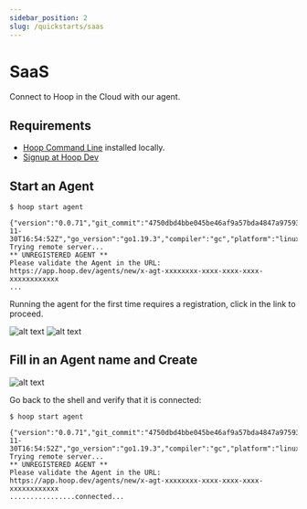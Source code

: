 ```yaml
---
sidebar_position: 2
slug: /quickstarts/saas
---
```


# SaaS

Connect to Hoop in the Cloud with our agent.

## Requirements

- [Hoop Command Line](./cli.md) installed locally.
- [Signup at Hoop Dev](https://app.hoop.dev)

## Start an Agent

```shell
$ hoop start agent

{"version":"0.0.71","git_commit":"4750dbd4bbe045be46af9a57bda4847a97593f80","build_date":"2022-11-30T16:54:52Z","go_version":"go1.19.3","compiler":"gc","platform":"linux/amd64"}
Trying remote server...
** UNREGISTERED AGENT **
Please validate the Agent in the URL: https://app.hoop.dev/agents/new/x-agt-xxxxxxxx-xxxx-xxxx-xxxx-xxxxxxxxxxxx
...
```

Running the agent for the first time requires a registration, click in the link to proceed.

![alt text](https://hoopartifacts.s3.amazonaws.com/screenshots/hoop/term-copy-agent-url.png)
![alt text](https://hoopartifacts.s3.amazonaws.com/screenshots/hoop/browser-copy-agent-url.png)

## Fill in an Agent name and Create

![alt text](https://hoopartifacts.s3.amazonaws.com/screenshots/hoop/browser-new-agent.png)

Go back to the shell and verify that it is connected:
```shell
$ hoop start agent

{"version":"0.0.71","git_commit":"4750dbd4bbe045be46af9a57bda4847a97593f80","build_date":"2022-11-30T16:54:52Z","go_version":"go1.19.3","compiler":"gc","platform":"linux/amd64"}
Trying remote server...
** UNREGISTERED AGENT **
Please validate the Agent in the URL: https://app.hoop.dev/agents/new/x-agt-xxxxxxxx-xxxx-xxxx-xxxx-xxxxxxxxxxxx
................connected...
```